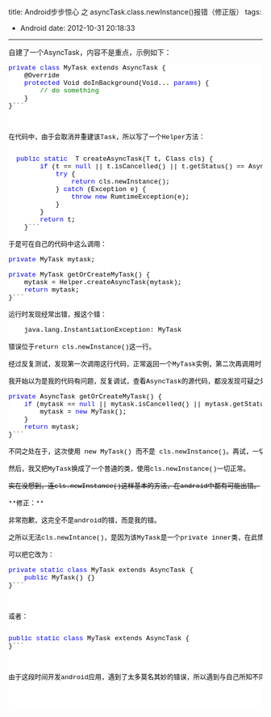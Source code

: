 title: Android步步惊心 之 asyncTask.class.newInstance()报错（修正版）
tags:
  - Android
date: 2012-10-31 20:18:33
---

自建了一个AsyncTask，内容不是重点，示例如下：

<pre class="csharpcode"><span class="kwrd">private</span> <span class="kwrd">class</span> MyTask extends AsyncTask<Void, Integer, Void> {
    @Override
    <span class="kwrd">protected</span> Void doInBackground(Void... <span class="kwrd">params</span>) {
        <span class="rem">// do something</span>
    }
}```
<style type="text/css">

.csharpcode, .csharpcode pre
{
	font-size: small;
	color: black;
	font-family: consolas, "Courier New", courier, monospace;
	background-color: #ffffff;
	/*white-space: pre;*/
}
.csharpcode pre { margin: 0em; }
.csharpcode .rem { color: #008000; }
.csharpcode .kwrd { color: #0000ff; }
.csharpcode .str { color: #006080; }
.csharpcode .op { color: #0000c0; }
.csharpcode .preproc { color: #cc6633; }
.csharpcode .asp { background-color: #ffff00; }
.csharpcode .html { color: #800000; }
.csharpcode .attr { color: #ff0000; }
.csharpcode .alt 
{
	background-color: #f4f4f4;
	width: 100%;
	margin: 0em;
}
.csharpcode .lnum { color: #606060; }</style>
<p>在代码中，由于会取消并重建该Task，所以写了一个Helper方法：

<pre class="csharpcode">  <span class="kwrd">public</span> <span class="kwrd">static</span> <T extends AsyncTask> T createAsyncTask(T t, Class<T> cls) {
        <span class="kwrd">if</span> (t == <span class="kwrd">null</span> || t.isCancelled() || t.getStatus() == AsyncTask.Status.FINISHED) {
            <span class="kwrd">try</span> {
                <span class="kwrd">return</span> cls.newInstance();
            } <span class="kwrd">catch</span> (Exception e) {
                <span class="kwrd">throw</span> <span class="kwrd">new</span> RumtimeException(e);
            }
        }
        <span class="kwrd">return</span> t;
    }```

于是可在自己的代码中这么调用：

<pre class="csharpcode"><span class="kwrd">private</span> MyTask mytask;

<span class="kwrd">private</span> MyTask getOrCreateMyTask() {
    mytask = Helper.createAsyncTask(mytask);
    <span class="kwrd">return</span> mytask;
}```

运行时发现经常出错，报这个错：

    java.lang.InstantiationException: MyTask

错误位于return cls.newInstance()这一行。

经过反复测试，发现第一次调用这行代码，正常返回一个MyTask实例，第二次再调用时，就会报错。而且错误信息只能得到cls.newInstance()出错，再往里就是native代码，没法调了。

我开始以为是我的代码有问题，反复调试，查看AsyncTask的源代码，都没发现可疑之处。万般无奈之下，去掉了这个助手方法，而是直接写在getOrCreateMyTask()方法中：

<pre class="csharpcode"><span class="kwrd">private</span> AsyncTask getOrCreateMyTask() {
    <span class="kwrd">if</span> (mytask == <span class="kwrd">null</span> || mytask.isCancelled() || mytask.getStatus() == AsyncTask.Status.FINISHED) {
        mytask = <span class="kwrd">new</span> MyTask();
    }
    <span class="kwrd">return</span> mytask;
}```

不同之处在于，这次使用 new MyTask() 而不是 cls.newInstance()。再试，一切正常！再也没有出现那个错误了。

然后，我又把MyTask换成了一个普通的类，使用cls.newInstance()一切正常。

<strike>实在没想到，连cls.newInstance()这样基本的方法，在android中都有可能出错。</strike>

**修正：**

非常抱歉，这完全不是android的错，而是我的错。

之所以无法cls.newIntance()，是因为该MyTask是一个private inner类，在此情况下无法通过该方法创建。

可以把它改为：

<pre class="csharpcode"><span class="kwrd">private</span> <span class="kwrd">static</span> <span class="kwrd">class</span> MyTask extends AsyncTask<Void, Integer, Void> {
    <span class="kwrd">public</span> MyTask() {}
}```
<style type="text/css">
.csharpcode, .csharpcode pre
{
	font-size: small;
	color: black;
	font-family: consolas, "Courier New", courier, monospace;
	background-color: #ffffff;
	/*white-space: pre;*/
}
.csharpcode pre { margin: 0em; }
.csharpcode .rem { color: #008000; }
.csharpcode .kwrd { color: #0000ff; }
.csharpcode .str { color: #006080; }
.csharpcode .op { color: #0000c0; }
.csharpcode .preproc { color: #cc6633; }
.csharpcode .asp { background-color: #ffff00; }
.csharpcode .html { color: #800000; }
.csharpcode .attr { color: #ff0000; }
.csharpcode .alt 
{
	background-color: #f4f4f4;
	width: 100%;
	margin: 0em;
}
.csharpcode .lnum { color: #606060; }</style>

或者：

<pre class="csharpcode"><span class="kwrd">public</span> <span class="kwrd">static</span> <span class="kwrd">class</span> MyTask extends AsyncTask<Void, Integer, Void> {
}```
<style type="text/css">
.csharpcode, .csharpcode pre
{
	font-size: small;
	color: black;
	font-family: consolas, "Courier New", courier, monospace;
	background-color: #ffffff;
	/*white-space: pre;*/
}
.csharpcode pre { margin: 0em; }
.csharpcode .rem { color: #008000; }
.csharpcode .kwrd { color: #0000ff; }
.csharpcode .str { color: #006080; }
.csharpcode .op { color: #0000c0; }
.csharpcode .preproc { color: #cc6633; }
.csharpcode .asp { background-color: #ffff00; }
.csharpcode .html { color: #800000; }
.csharpcode .attr { color: #ff0000; }
.csharpcode .alt 
{
	background-color: #f4f4f4;
	width: 100%;
	margin: 0em;
}
.csharpcode .lnum { color: #606060; }</style>

由于这段时间开发android应用，遇到了太多莫名其妙的错误，所以遇到与自己所知不同的问题时，会首先想到是android有bug。以后要更加谨慎一些。